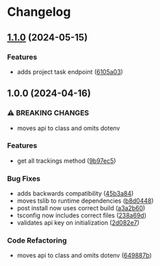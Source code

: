 # Changelog

## [1.1.0](https://github.com/unit214/awork-api/compare/v1.0.0...v1.1.0) (2024-05-15)


### Features

* adds project task endpoint ([6105a03](https://github.com/unit214/awork-api/commit/6105a03905bf1039c55402cd48ba6546127c72b3))

## 1.0.0 (2024-04-16)


### ⚠ BREAKING CHANGES

* moves api to class and omits dotenv

### Features

* get all trackings method ([9b97ec5](https://github.com/unit214/awork-api/commit/9b97ec562d083cdb7d641c6ebb0950318bcfd469))


### Bug Fixes

* adds backwards compatibility ([45b3a84](https://github.com/unit214/awork-api/commit/45b3a8460c70e60f4eefcd7cb182f06cc55e7e4c))
* moves tslib to runtime dependencies ([b8d0448](https://github.com/unit214/awork-api/commit/b8d0448e78ac6415bc7097b45ea7650b014d5feb))
* post install now uses correct build ([a3a2b60](https://github.com/unit214/awork-api/commit/a3a2b6030b41dca43045aac95c8ecc4f76732341))
* tsconfig now includes correct files ([238a69d](https://github.com/unit214/awork-api/commit/238a69dc45b32af5f261e23425dc732f81dd531e))
* validates api key on initialization ([2d082e7](https://github.com/unit214/awork-api/commit/2d082e745d6f776c167a9eeb73c8276a00ee3b78))


### Code Refactoring

* moves api to class and omits dotenv ([649887b](https://github.com/unit214/awork-api/commit/649887b483b74311f0565199a40f41d4e4a463d0))
